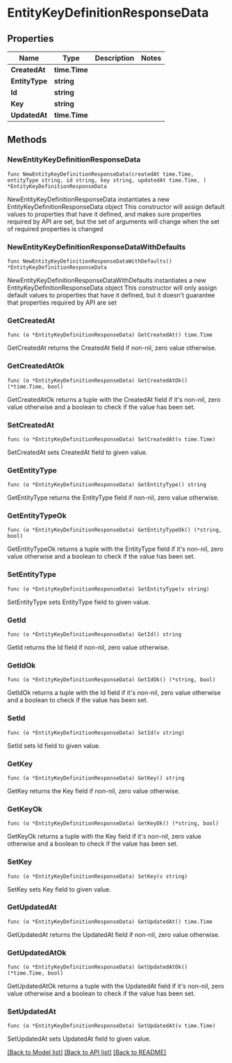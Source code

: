 # EntityKeyDefinitionResponseData

## Properties

Name | Type | Description | Notes
------------ | ------------- | ------------- | -------------
**CreatedAt** | **time.Time** |  | 
**EntityType** | **string** |  | 
**Id** | **string** |  | 
**Key** | **string** |  | 
**UpdatedAt** | **time.Time** |  | 

## Methods

### NewEntityKeyDefinitionResponseData

`func NewEntityKeyDefinitionResponseData(createdAt time.Time, entityType string, id string, key string, updatedAt time.Time, ) *EntityKeyDefinitionResponseData`

NewEntityKeyDefinitionResponseData instantiates a new EntityKeyDefinitionResponseData object
This constructor will assign default values to properties that have it defined,
and makes sure properties required by API are set, but the set of arguments
will change when the set of required properties is changed

### NewEntityKeyDefinitionResponseDataWithDefaults

`func NewEntityKeyDefinitionResponseDataWithDefaults() *EntityKeyDefinitionResponseData`

NewEntityKeyDefinitionResponseDataWithDefaults instantiates a new EntityKeyDefinitionResponseData object
This constructor will only assign default values to properties that have it defined,
but it doesn't guarantee that properties required by API are set

### GetCreatedAt

`func (o *EntityKeyDefinitionResponseData) GetCreatedAt() time.Time`

GetCreatedAt returns the CreatedAt field if non-nil, zero value otherwise.

### GetCreatedAtOk

`func (o *EntityKeyDefinitionResponseData) GetCreatedAtOk() (*time.Time, bool)`

GetCreatedAtOk returns a tuple with the CreatedAt field if it's non-nil, zero value otherwise
and a boolean to check if the value has been set.

### SetCreatedAt

`func (o *EntityKeyDefinitionResponseData) SetCreatedAt(v time.Time)`

SetCreatedAt sets CreatedAt field to given value.


### GetEntityType

`func (o *EntityKeyDefinitionResponseData) GetEntityType() string`

GetEntityType returns the EntityType field if non-nil, zero value otherwise.

### GetEntityTypeOk

`func (o *EntityKeyDefinitionResponseData) GetEntityTypeOk() (*string, bool)`

GetEntityTypeOk returns a tuple with the EntityType field if it's non-nil, zero value otherwise
and a boolean to check if the value has been set.

### SetEntityType

`func (o *EntityKeyDefinitionResponseData) SetEntityType(v string)`

SetEntityType sets EntityType field to given value.


### GetId

`func (o *EntityKeyDefinitionResponseData) GetId() string`

GetId returns the Id field if non-nil, zero value otherwise.

### GetIdOk

`func (o *EntityKeyDefinitionResponseData) GetIdOk() (*string, bool)`

GetIdOk returns a tuple with the Id field if it's non-nil, zero value otherwise
and a boolean to check if the value has been set.

### SetId

`func (o *EntityKeyDefinitionResponseData) SetId(v string)`

SetId sets Id field to given value.


### GetKey

`func (o *EntityKeyDefinitionResponseData) GetKey() string`

GetKey returns the Key field if non-nil, zero value otherwise.

### GetKeyOk

`func (o *EntityKeyDefinitionResponseData) GetKeyOk() (*string, bool)`

GetKeyOk returns a tuple with the Key field if it's non-nil, zero value otherwise
and a boolean to check if the value has been set.

### SetKey

`func (o *EntityKeyDefinitionResponseData) SetKey(v string)`

SetKey sets Key field to given value.


### GetUpdatedAt

`func (o *EntityKeyDefinitionResponseData) GetUpdatedAt() time.Time`

GetUpdatedAt returns the UpdatedAt field if non-nil, zero value otherwise.

### GetUpdatedAtOk

`func (o *EntityKeyDefinitionResponseData) GetUpdatedAtOk() (*time.Time, bool)`

GetUpdatedAtOk returns a tuple with the UpdatedAt field if it's non-nil, zero value otherwise
and a boolean to check if the value has been set.

### SetUpdatedAt

`func (o *EntityKeyDefinitionResponseData) SetUpdatedAt(v time.Time)`

SetUpdatedAt sets UpdatedAt field to given value.



[[Back to Model list]](../README.md#documentation-for-models) [[Back to API list]](../README.md#documentation-for-api-endpoints) [[Back to README]](../README.md)


